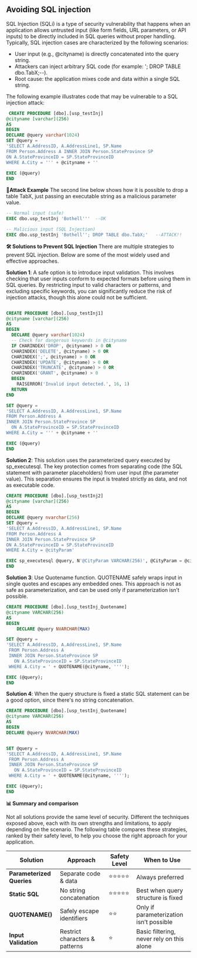 ## Avoiding SQL injection
SQL Injection (SQLi) is a type of security vulnerability that happens when an application allows untrusted input (like form fields, URL parameters, or API inputs) to be directly included in SQL queries without proper handling. Typically, SQL injection cases are characterized by the following scenarios:
- User input (e.g., @cityname) is directly concatenated into the query string.
- Attackers can inject arbitrary SQL code (for example: '; DROP TABLE dbo.TabX;--).
- Root cause: the application mixes code and data within a single SQL string.

The following example illustrates code that may be vulnerable to a SQL injection attack:
 
```sql
 CREATE PROCEDURE [dbo].[usp_testInj]
@cityname [varchar](256)
AS
BEGIN
DECLARE @query varchar(1024)
SET @query = 
'SELECT A.AddressID, A.AddressLine1, SP.Name
FROM Person.Address A INNER JOIN Person.StateProvince SP 
ON A.StateProvinceID = SP.StateProvinceID 
WHERE A.City = ''' + @cityname + ''
  
EXEC (@query)
END
```
**🚨Attack Example**
The second line below shows how it is possible to drop a table TabX, just passing an executable string as a malicious parameter value.
```sql
-- Normal input (safe)
EXEC dbo.usp_testInj 'Bothell'''  --OK

-- Malicious input (SQL Injection)
EXEC dbo.usp_testInj 'Bothell''; DROP TABLE dbo.TabX;'   --ATTACK!!
```

**🛠️ Solutions to Prevent SQL Injection**
There are multiple strategies to prevent SQL injection. Below are some of the most widely used and effective approaches.

**Solution 1**: A safe option is to introduce input validation. This involves checking that user inputs conform to expected formats before using them in SQL queries. By restricting input to valid characters or patterns, and excluding specific keywords, you can significantly reduce the risk of injection attacks, though this alone could not be sufficient.
```sql

CREATE PROCEDURE [dbo].[usp_testInj1]
@cityname [varchar](256)
AS
BEGIN
  DECLARE @query varchar(1024)
  -- Check for dangerous keywords in @cityname 
  IF CHARINDEX('DROP', @cityname) > 0 OR 
  CHARINDEX('DELETE', @cityname) > 0 OR
  CHARINDEX(';', @cityname) > 0 OR
  CHARINDEX('UPDATE', @cityname) > 0 OR
  CHARINDEX('TRUNCATE', @cityname) > 0 OR
  CHARINDEX('GRANT', @cityname) > 0
  BEGIN
    RAISERROR('Invalid input detected.', 16, 1)
  RETURN
END

SET @query =
'SELECT A.AddressID, A.AddressLine1, SP.Name
FROM Person.Address A
INNER JOIN Person.StateProvince SP
  ON A.StateProvinceID = SP.StateProvinceID
WHERE A.City = ''' + @cityname + ''

EXEC (@query)
END
```

**Solution 2**: This solution uses the parameterized query executed by sp_executesql. The key protection comes from separating code (the SQL statement with parameter placeholders) from user input (the parameter value). This separation ensures the input is treated strictly as data, and not as executable code.
```sql
CREATE PROCEDURE [dbo].[usp_testInj2]
@cityname [varchar](256)
AS
BEGIN
DECLARE @query nvarchar(256)
SET @query =
'SELECT A.AddressID, A.AddressLine1, SP.Name
FROM Person.Address A
INNER JOIN Person.StateProvince SP
ON A.StateProvinceID = SP.StateProvinceID
WHERE A.City = @cityParam'

EXEC sp_executesql @query, N'@CityParam VARCHAR(256)', @CityParam = @cityname
END
```

**Solution 3**: Use Quotename function. QUOTENAME safely wraps input in single quotes and escapes any embedded ones. This approach is not as safe as parameterization, and can be used only if parameterization isn’t possible.
```sql
CREATE PROCEDURE [dbo].[usp_testInj_Quotename]
@cityname VARCHAR(256)
AS
BEGIN
    DECLARE @query NVARCHAR(MAX)

SET @query = 
'SELECT A.AddressID, A.AddressLine1, SP.Name 
 FROM Person.Address A
 INNER JOIN Person.StateProvince SP 
   ON A.StateProvinceID = SP.StateProvinceID
 WHERE A.City = ' + QUOTENAME(@cityname, '''');

EXEC (@query);
END
```

**Solution 4**: When the query structure is fixed a static SQL statement can be a good option, since there's no string concatenation.
```sql
CREATE PROCEDURE [dbo].[usp_testInj_Quotename]
@cityname VARCHAR(256)
AS
BEGIN
DECLARE @query NVARCHAR(MAX)


SET @query = 
'SELECT A.AddressID, A.AddressLine1, SP.Name 
 FROM Person.Address A
 INNER JOIN Person.StateProvince SP 
   ON A.StateProvinceID = SP.StateProvinceID
 WHERE A.City = ' + QUOTENAME(@cityname, '''');

EXEC (@query);
END
```

**📊 Summary and comparison**

Not all solutions provide the same level of security. Different the techniques exposed above, each with its own strengths and limitations, to apply depending on the scenario. The following table compares these strategies, ranked by their safety level, to help you choose the right approach for your application.

| Solution              | Approach                  | Safety Level | When to Use |
|-----------------------|---------------------------|--------------|-------------|
| **Parameterized Queries** | Separate code & data       | ⭐⭐⭐⭐⭐ | Always preferred |
| **Static SQL**        | No string concatenation   | ⭐⭐⭐⭐⭐ | Best when query structure is fixed |
| **QUOTENAME()**       | Safely escape identifiers | ⭐⭐     | Only if parameterization isn’t possible |
| **Input Validation**  | Restrict characters & patterns | ⭐     | Basic filtering, never rely on this alone |


